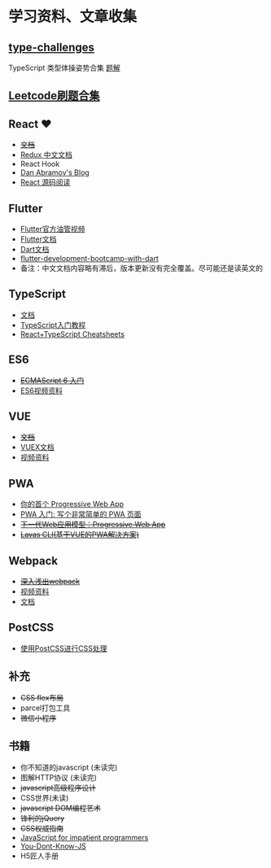 # 学习资料、文章收集
## [type-challenges](https://github.com/type-challenges/type-challenges)
TypeScript 类型体操姿势合集
[题解](./Type-challenges)


## [Leetcode刷题合集](./Leetcode)
## React &hearts;
* [~~文档~~](https://react.docschina.org/)
* [Redux 中文文档](http://cn.redux.js.org/)
* React Hook
* [Dan Abramov's Blog](https://overreacted.io/)
* [React 源码阅读](https://github.com/facebook/react-native)

## Flutter
* [Flutter官方油管视频](https://www.youtube.com/playlist?list=PLOU2XLYxmsIL0pH0zWe_ZOHgGhZ7UasUE)
* [Flutter文档](https://flutterchina.club/get-started/test-drive/#androidsstudio)
* [Dart文档](http://dart.goodev.org/)
* [flutter-development-bootcamp-with-dart](https://www.appbrewery.co/p/flutter-development-bootcamp-with-dart)
* 备注：中文文档内容略有滞后，版本更新没有完全覆盖。尽可能还是读英文的

## TypeScript

* [文档](https://www.tslang.cn/)
* [TypeScript入门教程](https://ts.xcatliu.com/)
* [React+TypeScript Cheatsheets](https://github.com/typescript-cheatsheets/react-typescript-cheatsheet)

## ES6

* [~~ECMAScript 6 入门~~](http://es6.ruanyifeng.com/)
* [ES6视频资料](http://jspang.com/2017/06/03/es6/)

## VUE

* [~~文档~~](https://cn.vuejs.org/)
* [VUEX文档](https://vuex.vuejs.org/zh-cn/)
* [视频资料](http://jspang.com/2017/05/03/vuex/)

## PWA

* [你的首个 Progressive Web App](https://www.w3cplus.com/pwa/your-first-pwapp.html)
* [PWA 入门: 写个非常简单的 PWA 页面](https://zhuanlan.zhihu.com/p/25459319)
* [~~下一代Web应用模型：Progressive Web App~~](http://link.zhihu.com/?target=https%3A//www.w3cplus.com/pwa/nextgen-web-pwa.html)
* [~~Lavas CLI(基于VUE的PWA解决方案)~~](https://lavas.baidu.com/)

## Webpack

* [~~深入浅出webpack~~](http://webpack.wuhaolin.cn/)
* [视频资料](http://jspang.com/2017/09/16/webpack3-2/)
* [文档](https://doc.webpack-china.org/concepts/)

## PostCSS

* [使用PostCSS进行CSS处理](https://www.ibm.com/developerworks/cn/web/1604-postcss-css/)

## 补充

* ~~CSS flex布局~~
* parcel打包工具
* ~~微信小程序~~

## 书籍

* 你不知道的javascript (未读完)
* 图解HTTP协议 (未读完)
* ~~javascript高级程序设计~~
* CSS世界(未读)
* ~~javascript DOM编程艺术~~
* ~~锋利的jQuery~~
* ~~CSS权威指南~~
* [JavaScript for impatient programmers](https://exploringjs.com/impatient-js/toc.html)
* [You-Dont-Know-JS](https://github.com/getify/You-Dont-Know-JS)
* H5匠人手册




